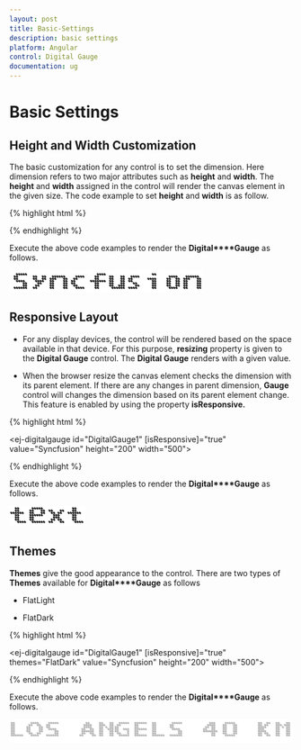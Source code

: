 ```yaml
---
layout: post
title: Basic-Settings
description: basic settings
platform: Angular
control: Digital Gauge
documentation: ug
---
```


# Basic Settings

## Height and Width Customization

The basic customization for any control is to set the dimension. Here dimension refers to two major attributes such as **height** and **width**. The **height** and **width** assigned in the control will render the canvas element in the given size. The code example to set **height** and **width** is as follow.

{% highlight html %}

<ej-digitalgauge id="DigitalGauge1" value="Syncfusion" height="200" width="500">
</ej-digitalgauge>

{% endhighlight %}


Execute the above code examples to render the **Digital****Gauge** as follows. 

![](Basic-Settings_images/Basic-Settings_img1.png)



## Responsive Layout

* For any display devices, the control will be rendered based on the space available in that device. For this purpose, **resizing** property is given to the **Digital Gauge** control. The **Digital Gauge** renders with a given value. 

* When the browser resize the canvas element checks the dimension with its parent element. If there are any changes in parent dimension, **Gauge** control will changes the dimension based on its parent element change. This feature is enabled by using the property **isResponsive.**


{% highlight html %}

<ej-digitalgauge id="DigitalGauge1" [isResponsive]="true" value="Syncfusion" height="200" width="500">
</ej-digitalgauge>

{% endhighlight %}


Execute the above code examples to render the **Digital****Gauge** as follows. 

![](Basic-Settings_images/Basic-Settings_img2.png)



## Themes

**Themes** give the good appearance to the control. There are two types of **Themes** available for **Digital****Gauge** as follows

* FlatLight

* FlatDark

{% highlight html %}

<ej-digitalgauge id="DigitalGauge1" [isResponsive]="true" themes="FlatDark" value="Syncfusion"
                                                                          height="200" width="500">
</ej-digitalgauge>

{% endhighlight %}



Execute the above code examples to render the **Digital****Gauge** as follows. 

![](Basic-Settings_images/Basic-Settings_img3.png)



